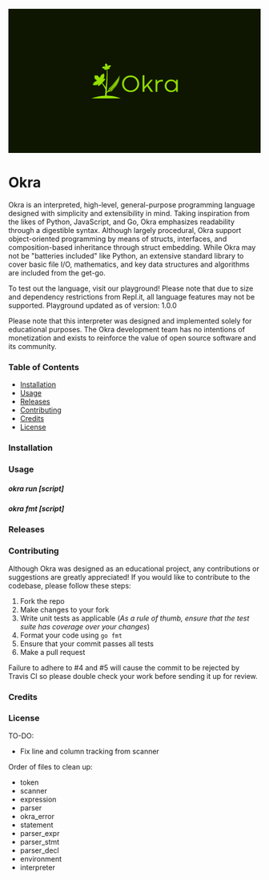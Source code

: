 ![Okra logo](img/logo.jpg)
# Okra
Okra is an interpreted, high-level, general-purpose programming language designed with simplicity and extensibility in mind. Taking inspiration from the likes of Python, JavaScript, and Go, Okra emphasizes readability through a digestible syntax. Although largely procedural, Okra support object-oriented programming by means of structs, interfaces, and composition-based inheritance through struct embedding. While Okra may not be "batteries included" like Python, an extensive standard library to cover basic file I/O, mathematics, and key data structures and algorithms are included from the get-go.

To test out the language, visit our playground! Please note that due to size and dependency restrictions from Repl.it, all language features may not be supported.
Playground updated as of version: 1.0.0

Please note that this interpreter was designed and implemented solely for educational purposes. The Okra development team has no intentions of monetization and exists to reinforce the value of open source software and its community.

### Table of Contents
- [Installation](#Installation)
- [Usage](#Usage)
- [Releases](#Releases)
- [Contributing](#Contributing)
- [Credits](#Credits)
- [License](#License)

### Installation

### Usage

##### okra run [script]

##### okra fmt [script]

### Releases

### Contributing
Although Okra was designed as an educational project, any contributions or suggestions are greatly appreciated! If you would like to contribute to the codebase, please follow these steps:
1. Fork the repo
2. Make changes to your fork
3. Write unit tests as applicable (*As a rule of thumb, ensure that the test suite has coverage over your changes*)
4. Format your code using `go fmt`
5. Ensure that your commit passes all tests
6. Make a pull request

Failure to adhere to #4 and #5 will cause the commit to be rejected by Travis CI so please double check your work before sending it up for review.

### Credits

### License


TO-DO:
- Fix line and column tracking from scanner

Order of files to clean up:
  - token
  - scanner
  - expression
  - parser
  - okra_error
  - statement
  - parser_expr
  - parser_stmt
  - parser_decl
  - environment
  - interpreter 
  
